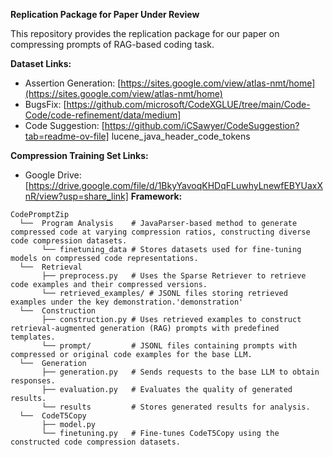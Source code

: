 **Replication Package for Paper Under Review**

This repository provides the replication package for our paper on compressing prompts of RAG-based coding task.

**Dataset Links:**

* Assertion Generation: [https://sites.google.com/view/atlas-nmt/home](https://sites.google.com/view/atlas-nmt/home)
* BugsFix: [https://github.com/microsoft/CodeXGLUE/tree/main/Code-Code/code-refinement/data/medium]
* Code Suggestion: [https://github.com/iCSawyer/CodeSuggestion?tab=readme-ov-file] lucene_java_header_code_tokens

**Compression Training Set Links:**
* Google Drive: [https://drive.google.com/file/d/1BkyYavoqKHDqFLuwhyLnewfEBYUaxXnR/view?usp=share_link]
**Framework:**
```
CodePromptZip
  └──  Program Analysis    # JavaParser-based method to generate compressed code at varying compression ratios, constructing diverse code compression datasets.
       └── finetuning_data # Stores datasets used for fine-tuning models on compressed code representations.
  └──  Retrieval
       ├── preprocess.py   # Uses the Sparse Retriever to retrieve code examples and their compressed versions.
       └── retrieved_examples/ # JSONL files storing retrieved examples under the key demonstration.'demonstration'
  └──  Construction
       ├── construction.py # Uses retrieved examples to construct retrieval-augmented generation (RAG) prompts with predefined templates.
       └── prompt/         # JSONL files containing prompts with compressed or original code examples for the base LLM.
  └──  Generation
       ├── generation.py   # Sends requests to the base LLM to obtain responses.
       ├── evaluation.py   # Evaluates the quality of generated results.
       └── results         # Stores generated results for analysis.
  └──  CodeT5Copy
       ├── model.py  
       └── finetuning.py   # Fine-tunes CodeT5Copy using the constructed code compression datasets.    
```  
